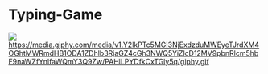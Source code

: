 # Typing-Game

![](https://media.giphy.com/media/v1.Y2lkPTc5MGI3NjExdzduMWEyeTJrdXM4OGhtMWRmdHB1ODA1ZDhlb3RjaGZ4cGh3NWQ5YiZlcD12MV9pbnRlcm5hbF9naWZfYnlfaWQmY3Q9Zw/PAHlLPYDfkCxTGly5q/giphy.gif)https://media.giphy.com/media/v1.Y2lkPTc5MGI3NjExdzduMWEyeTJrdXM4OGhtMWRmdHB1ODA1ZDhlb3RjaGZ4cGh3NWQ5YiZlcD12MV9pbnRlcm5hbF9naWZfYnlfaWQmY3Q9Zw/PAHlLPYDfkCxTGly5q/giphy.gif

